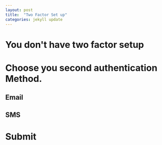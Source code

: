 ```yaml
---
layout: post
title:  "Two Factor Set up"
categories: jekyll update
---
```

# You don't have two factor setup
# Choose you second authentication Method. 
## Email
## SMS
# Submit
